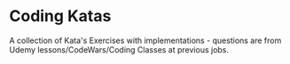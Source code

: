 # Coding Katas
A collection of Kata's Exercises with implementations - questions are from Udemy lessons/CodeWars/Coding Classes at previous jobs.
